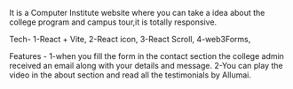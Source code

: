 It is a Computer Institute website where you can take a idea about the college program and campus tour,it is totally responsive.

Tech-
 1-React + Vite,
 2-React icon,
 3-React Scroll,
 4-web3Forms,

 Features - 
 1-when you fill the form in the contact section the college admin received an email along with your details and message.
 2-You can play the video in the about section and read all the testimonials by Allumai.

